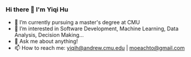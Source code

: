 ### Hi there 👋 I'm Yiqi Hu

- 🔭 I’m currently pursuing a master's degree at CMU
- 🌱 I’m interested in Software Development, Machine Learning, Data Analysis, Decision Making...
- 💬 Ask me about anything!
- 📫 How to reach me: yiqih@andrew.cmu.edu | moeachto@gmail.com
